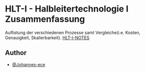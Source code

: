 # HLT-I - Halbleitertechnologie I Zusammenfassung

Auflistung der verschiedenen Prozesse samt Vergleiche(i.e. Kosten, Genauigkeit, Skalierbarkeit).
[HLT-I-NOTES](https://johannes-ece.github.io/HLT-I-NOTES/#/)
## Author

- [@Johannes-ece](https://github.com/Johannes-ece)
